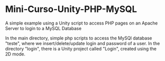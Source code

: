 # Mini-Curso-Unity-PHP-MySQL
A simple example using a Unity script to access PHP pages on an Apache Server to login to a MySQL Database

In the main directory, simple php scripts to access the MySQl database "teste", where we insert/delete/update login and password of a user.
In the directory "login", there is a Unity project called "Login", created using the 2D mode.

